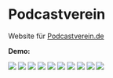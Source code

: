 # Podcastverein
Website für [Podcastverein.de](http://podcastverein.de)


**Demo:**

<img src="https://raw.githubusercontent.com/McCouman/Podcastverein/master/demo/1.png"/>
<img src="https://raw.githubusercontent.com/McCouman/Podcastverein/master/demo/2.png"/>
<img src="https://raw.githubusercontent.com/McCouman/Podcastverein/master/demo/3.png"/>
<img src="https://raw.githubusercontent.com/McCouman/Podcastverein/master/demo/4.png"/>
<img src="https://raw.githubusercontent.com/McCouman/Podcastverein/master/demo/5.png"/>
<img src="https://raw.githubusercontent.com/McCouman/Podcastverein/master/demo/6.png"/>
<img src="https://raw.githubusercontent.com/McCouman/Podcastverein/master/demo/7.png"/>
<img src="https://raw.githubusercontent.com/McCouman/Podcastverein/master/demo/8.png"/>
<img src="https://raw.githubusercontent.com/McCouman/Podcastverein/master/demo/9.png"/>
<img src="https://raw.githubusercontent.com/McCouman/Podcastverein/master/demo/10.png"/>
